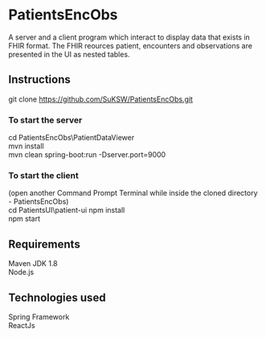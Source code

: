 # PatientsEncObs
A server and a client program which interact to display data that exists in FHIR format. The FHIR reources patient, encounters and observations are presented in the UI as nested tables.  

## Instructions  
git clone https://github.com/SuKSW/PatientsEncObs.git  
  

### To start the server  
cd PatientsEncObs\PatientDataViewer  
mvn install  
mvn clean spring-boot:run -Dserver.port=9000  

### To start the client  
(open another Command Prompt Terminal while inside the cloned directory - PatientsEncObs)  
cd PatientsUI\patient-ui
npm install  
npm start

## Requirements
Maven
JDK 1.8  
Node.js  

## Technologies used
Spring Framework  
ReactJs  
